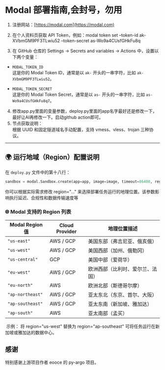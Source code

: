 # Modal 部署指南,会封号，勿用

1. 注册网站：[https://modal.com](https://modal.com)

2. 在个人资料页获取 API Token，例如：modal token set –token-id ak-XVbmGM9PF3TLwiu52 –token-secret as-Wo9a4CUsfGHkFu8q

3. 在 GitHub 仓库的 Settings → Secrets and variables → Actions 中，设置以下两个变量：

- `MODAL_TOKEN_ID`  
  这是你的 Modal Token ID，通常是以 `ak-` 开头的一串字符，比如 `ak-XVbmGM9PF3TLwiu52`。

- `MODAL_TOKEN_SECRET`  
  这是你的 Modal Token Secret，通常是以 `as-` 开头的一串字符，比如 `as-Wo9a4CUsfGHkFu8q7`。

4. 修改app.py里面的变量参数，deploy.py里面的app名字最好还是修改一下，最好让AI再修改一下。启动github action即可。
5.  节点获取说明：  
根据 UUID 和固定隧道域名手动配置，支持 vmess、vless、trojan 三种协议。

---

## 🌍 运行地域（Region）配置说明

在 `deploy.py` 文件中的第十八行：

```python
sandbox = modal.Sandbox.create(app=app, image=image, timeout=86400, region="us-west")
```
你可以根据实际需求修改 region="..." 来选择部署任务运行的地理位置。该参数影响执行延迟、合规性和数据传输速度等

### 🌐 Modal 支持的 Region 列表

| Modal Region 值        | Cloud Provider | 地理位置描述                             |
|------------------------|----------------|------------------------------------------|
| `"us-east"`            | AWS / GCP      | 美国东部（弗吉尼亚、俄亥俄）             |
| `"us-west"`            | AWS / GCP      | 美国西部（加州、俄勒冈）                 |
| `"us-central"`         | GCP            | 美国中部（爱荷华）                       |
| `"eu-west"`            | AWS / GCP      | 欧洲西部（比利时、爱尔兰、法国）         |
| `"eu-north"`           | AWS            | 欧洲北部（斯德哥尔摩）                   |
| `"ap-northeast"`       | AWS / GCP      | 亚太东北（东京、首尔、大阪）             |
| `"ap-southeast"`       | AWS / GCP      | 亚太东南（新加坡、雅加达）               |
| `"ap-south"`           | AWS            | 亚太南部（孟买）                         |

️ 示例：
将 region="us-west" 替换为 region="ap-southeast" 可将任务运行在新加坡或雅加达的数据中心。


## 感谢


特别感谢上游项目作者 eooce 的 py-argo 项目。
